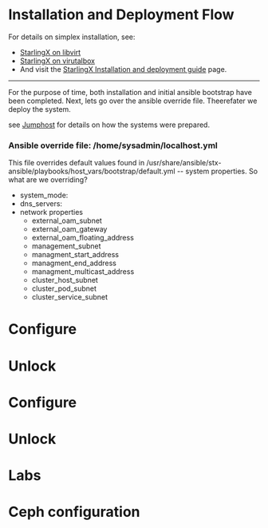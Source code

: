 # Installation and Deployment Flow

For details on simplex installation, see:
- [StarlingX on libvirt](libvirt/README.md)
- [StarlingX on virutalbox](virtualbox/reademe.md)
- And visit the [StarlingX Installation and deployment guide](https://docs.starlingx.io/deploy_install_guides/index-install-e083ca818006.html) page. 

---

For the purpose of time, both installation and initial ansible bootstrap have been completed. Next, lets go over the ansible override file. Theerefater we deploy the system.

see [Jumphost](../jumphost-setup/jump-host.md) for details on how the systems were prepared. 

### Ansible override file: /home/sysadmin/localhost.yml

This file overrides default values found in /usr/share/ansible/stx-ansible/playbooks/host_vars/bootstrap/default.yml -- system properties. So what are we overriding?

- system_mode:
- dns_servers:
- network properties
	- external_oam_subnet
	- external_oam_gateway
	- external_oam_floating_address
	- management_subnet
	- managment_start_address
	- managment_end_address
	- managment_multicast_address
	- cluster_host_subnet
	- cluster_pod_subnet
	- cluster_service_subnet
	

# Configure

# Unlock 

# Configure

# Unlock

# Labs


# Ceph configuration
